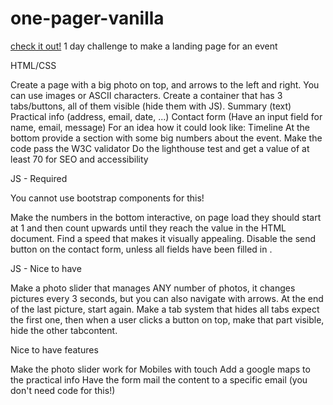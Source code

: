 # one-pager-vanilla
[check it out!](https://bennami.github.io/one-pager-vanilla/)
1 day challenge to make a landing page for an event

HTML/CSS

Create a page with a big photo on top, and arrows to the left and right. You can use images or ASCII characters.
Create a container that has 3 tabs/buttons, all of them visible (hide them with JS).
Summary (text)
Practical info (address, email, date, ...)
Contact form (Have an input field for name, email, message) For an idea how it could look like: Timeline
At the bottom provide a section with some big numbers about the event.
Make the code pass the W3C validator
Do the lighthouse test and get a value of at least 70 for SEO and accessibility

JS - Required

You cannot use bootstrap components for this!

Make the numbers in the bottom interactive, on page load they should start at 1 and then count upwards until they reach the value in the HTML document. Find a speed that makes it visually appealing.
Disable the send button on the contact form, unless all fields have been filled in .

JS - Nice to have

Make a photo slider that manages ANY number of photos, it changes pictures every 3 seconds, but you can also navigate with arrows. At the end of the last picture, start again.
Make a tab system that hides all tabs expect the first one, then when a user clicks a button on top, make that part visible, hide the other tabcontent.

Nice to have features

Make the photo slider work for Mobiles with touch
Add a google maps to the practical info
Have the form mail the content to a specific email (you don't need code for this!)
